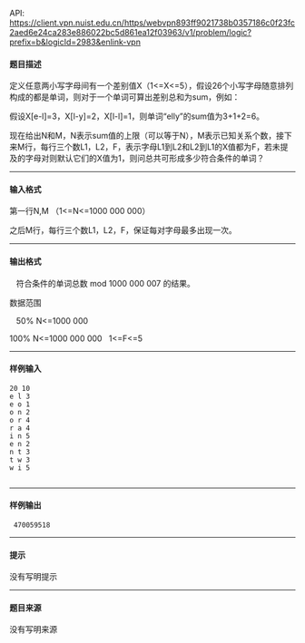 API: https://client.vpn.nuist.edu.cn/https/webvpn893ff9021738b0357186c0f23fc2aed6e24ca283e886022bc5d861ea12f03963/v1/problem/logic?prefix=b&logicId=2983&enlink-vpn

#### 题目描述

定义任意两小写字母间有一个差别值X（1<=X<=5），假设26个小写字母随意排列构成的都是单词，则对于一个单词可算出差别总和为sum，例如：

假设X\[e-l\]=3，X\[l-y\]=2，X\[l-l\]=1，则单词“elly”的sum值为3+1+2=6。

现在给出N和M，N表示sum值的上限（可以等于N），M表示已知关系个数，接下来M行，每行三个数L1，L2，F，表示字母L1到L2和L2到L1的X值都为F，若未提及的字母对则默认它们的X值为1，则问总共可形成多少符合条件的单词？

---

#### 输入格式

第一行N,M （1<=N<=1000 000 000）

之后M行，每行三个数L1，L2，F，保证每对字母最多出现一次。

---

#### 输出格式

   符合条件的单词总数 mod 1000 000 007 的结果。

数据范围

   50% N<=1000 000

100% N<=1000 000 000   1<=F<=5

---

#### 样例输入
```
20 10
e l 3
e o 1
o n 2
o r 4
r a 4
i n 5
e n 2
n t 3
t w 3
w i 5
 

```

---

#### 样例输出
```
 470059518
```

---

#### 提示

没有写明提示

---

#### 题目来源

没有写明来源